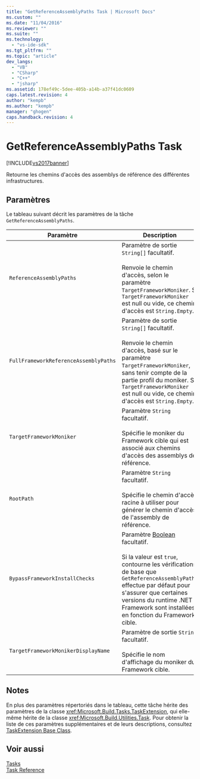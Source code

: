 ```yaml
---
title: "GetReferenceAssemblyPaths Task | Microsoft Docs"
ms.custom: ""
ms.date: "11/04/2016"
ms.reviewer: ""
ms.suite: ""
ms.technology: 
  - "vs-ide-sdk"
ms.tgt_pltfrm: ""
ms.topic: "article"
dev_langs: 
  - "VB"
  - "CSharp"
  - "C++"
  - "jsharp"
ms.assetid: 178ef49c-5dee-405b-a14b-a37f41dc0609
caps.latest.revision: 4
author: "kempb"
ms.author: "kempb"
manager: "ghogen"
caps.handback.revision: 4
---
```

# GetReferenceAssemblyPaths Task
[!INCLUDE[vs2017banner](../code-quality/includes/vs2017banner.md)]

Retourne les chemins d'accès des assemblys de référence des différentes infrastructures.  
  
## Paramètres  
 Le tableau suivant décrit les paramètres de la tâche `GetReferenceAssemblyPaths`.  
  
|Paramètre|Description|  
|---------------|-----------------|  
|`ReferenceAssemblyPaths`|Paramètre de sortie `String[]` facultatif.<br /><br /> Renvoie le chemin d'accès, selon le paramètre `TargetFrameworkMoniker`.  Si `TargetFrameworkMoniker` est null ou vide, ce chemin d'accès est `String.Empty`.|  
|`FullFrameworkReferenceAssemblyPaths`|Paramètre de sortie `String[]` facultatif.<br /><br /> Renvoie le chemin d'accès, basé sur le paramètre `TargetFrameworkMoniker`, sans tenir compte de la partie profil du moniker.  Si `TargetFrameworkMoniker` est null ou vide, ce chemin d'accès est `String.Empty`.|  
|`TargetFrameworkMoniker`|Paramètre `String` facultatif.<br /><br /> Spécifie le moniker du Framework cible qui est associé aux chemins d'accès des assemblys de référence.|  
|`RootPath`|Paramètre `String` facultatif.<br /><br /> Spécifie le chemin d'accès racine à utiliser pour générer le chemin d'accès de l'assembly de référence.|  
|`BypassFrameworkInstallChecks`|Paramètre [Boolean](assetId:///Boolean?qualifyHint=False&autoUpgrade=True) facultatif.<br /><br /> Si la valeur est `true`, contourne les vérifications de base que `GetReferenceAssemblyPaths` effectue par défaut pour s'assurer que certaines versions du runtime .NET Framework sont installées en fonction du Framework cible.|  
|`TargetFrameworkMonikerDisplayName`|Paramètre de sortie `String` facultatif.<br /><br /> Spécifie le nom d'affichage du moniker du Framework cible.|  
  
## Notes  
 En plus des paramètres répertoriés dans le tableau, cette tâche hérite des paramètres de la classe <xref:Microsoft.Build.Tasks.TaskExtension>, qui elle\-même hérite de la classe <xref:Microsoft.Build.Utilities.Task>.  Pour obtenir la liste de ces paramètres supplémentaires et de leurs descriptions, consultez [TaskExtension Base Class](../msbuild/taskextension-base-class.md).  
  
## Voir aussi  
 [Tasks](../msbuild/msbuild-tasks.md)   
 [Task Reference](../msbuild/msbuild-task-reference.md)